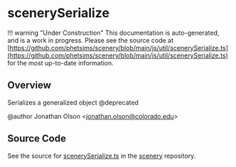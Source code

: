 # scenerySerialize

!!! warning "Under Construction"
    This documentation is auto-generated, and is a work in progress. Please see the source code at
    [https://github.com/phetsims/scenery/blob/main/js/util/scenerySerialize.ts](https://github.com/phetsims/scenery/blob/main/js/util/scenerySerialize.ts) for the most up-to-date information.

## Overview

Serializes a generalized object
@deprecated

@author Jonathan Olson &lt;jonathan.olson@colorado.edu&gt;



## Source Code

See the source for [scenerySerialize.ts](https://github.com/phetsims/scenery/blob/main/js/util/scenerySerialize.ts) in the [scenery](https://github.com/phetsims/scenery) repository.
